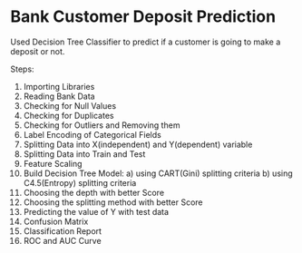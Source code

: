 # Bank Customer Deposit Prediction

Used Decision Tree Classifier to predict if a customer is going to make a deposit or not.

Steps:
  1) Importing Libraries
  2) Reading Bank Data
  3) Checking for Null Values
  4) Checking for Duplicates
  5) Checking for Outliers and Removing them
  6) Label Encoding of Categorical Fields
  7) Splitting Data into X(independent) and Y(dependent) variable
  8) Splitting Data into Train and Test
  9) Feature Scaling
  10) Build Decision Tree Model:
        a) using CART(Gini) splitting criteria
        b) using C4.5(Entropy) splitting criteria
  11) Choosing the depth with better Score
  12) Choosing the splitting method with better Score
  13) Predicting the value of Y with test data
  14) Confusion Matrix
  15) Classification Report
  16) ROC and AUC Curve
